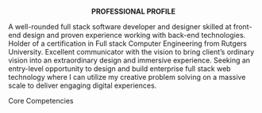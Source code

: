 <div>

<div align="center">
<b>
<p/>
PROFESSIONAL PROFILE
</p>
</b>
</div>

<div>
<p>
A well-rounded full stack software developer and designer skilled at front-end design and proven experience working with back-end technologies. Holder of a certification in Full stack Computer Engineering from Rutgers University.  Excellent communicator with the vision to bring client’s ordinary vision into an extraordinary design and immersive experience.  Seeking an entry-level opportunity to design and build enterprise full stack web technology where I can utilize my creative problem solving on a massive scale to deliver engaging digital experiences.
</p>
</div>

<div>
<p>
Core Competencies
</p>
</div>


</div>